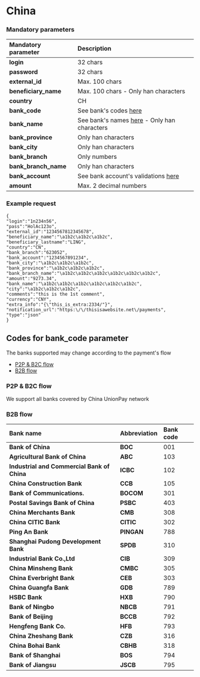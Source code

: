 # China

### Mandatory parameters

| **Mandatory parameter** | **Description** |
| :--- | :--- |
| **login** | 32 chars |
| **password** | 32 chars |
| **external\_id** | Max. 100 chars |
| **beneficiary\_name** | Max. 100 chars - Only han characters |
| **country** | CH |
| **bank\_code** | See bank's codes [here](china.md#codes-for-bank_code-parameter) |
| **bank\_name** | See bank's names [here](china.md#codes-for-bank_code-parameter) - Only han characters |
| **bank\_province** | Only han characters |
| **bank\_city** | Only han characters |
| **bank\_branch** | Only numbers |
| **bank\_branch\_name** | Only han characters |
| **bank\_account** | See bank account's validations [here](china.md#codes-for-bank_code-parameter) |
| **amount** | Max. 2 decimal numbers |

### Example request

```text
{
"login":"1n234n56",
"pass":"HolAc123o",
"external_id":"1234567812345678",
"beneficiary_name":"\a1b2c\a1b2c\a1b2c",
"beneficiary_lastname":"LING",
"country":"CN",
"bank_branch":"623052",
"bank_account":"1234567891234",
"bank_city":"\a1b2c\a1b2c\a1b2c",
"bank_province":"\a1b2c\a1b2c\a1b2c",
"bank_branch_name":"\a1b2c\a1b2c\a1b2c\a1b2c\a1b2c\a1b2c",
"amount":"9273.34",
"bank_name":"\a1b2c\a1b2c\a1b2c\a1b2c\a1b2c\a1b2c",
"city":"\a1b2c\a1b2c\a1b2c",
"comments":"this is the 1st comment",
"currency":"CNY",
"extra_info":"{\"this_is_extra:2334/"}",
"notification_url":"https:\/\/thisisawebsite.net\/payments",
"type":"json"
}
```

## **Codes for bank\_code parameter**

The banks supported may change according to the payment's flow

* [P2P & B2C flow](china.md#p-2-p-and-b-2-c-flow)
* [B2B flow](china.md#b-2-b-flow)

### P2P & B2C flow

We support all banks covered by China UnionPay network

### B2B flow

| **Bank name** | Abbreviation | Bank code |
| :--- | :--- | :--- |
| **Bank of China** | **BOC** | 001 |
| **Agricultural Bank of China** | **ABC** | 103 |
| **Industrial and Commercial Bank of China** | **ICBC** | 102 |
| **China Construction Bank** | **CCB** | 105 |
| **Bank of Communications.** | **BOCOM** | 301 |
| **Postal Savings Bank of China** | **PSBC** | 403 |
| **China Merchants Bank** | **CMB** | 308 |
| **China CITIC Bank** | **CITIC** | 302 |
| **Ping An Bank** | **PINGAN** | 788 |
| **Shanghai Pudong Development Bank** | **SPDB** | 310 |
| **Industrial Bank Co.,Ltd** | **CIB** | 309 |
| **China Minsheng Bank** | **CMBC** | 305 |
| **China Everbright Bank** | **CEB** | 303 |
| **China Guangfa Bank** | **GDB** | 789 |
| **HSBC Bank** | **HXB** | 790 |
| **Bank of Ningbo** | **NBCB** | 791 |
| **Bank of Beijing** | **BCCB** | 792 |
| **Hengfeng Bank Co.** | **HFB** | 793 |
| **China Zheshang Bank** | **CZB** | 316 |
| **China Bohai Bank** | **CBHB** | 318 |
| **Bank of Shanghai** | **BOS** | 794 |
| **Bank of Jiangsu** | **JSCB** | 795 |






